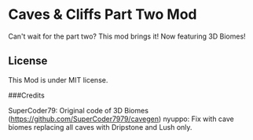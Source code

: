 # Caves & Cliffs Part Two Mod

Can't wait for the part two? This mod brings it! Now featuring 3D Biomes!

## License

This Mod is under MIT license.

###Credits

SuperCoder79: Original code of 3D Biomes (https://github.com/SuperCoder7979/cavegen)
nyuppo: Fix with cave biomes replacing all caves with Dripstone and Lush only.